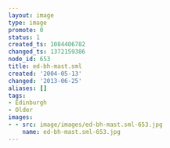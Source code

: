 ```yaml
---
layout: image
type: image
promote: 0
status: 1
created_ts: 1084406782
changed_ts: 1372159386
node_id: 653
title: ed-bh-mast.sml
created: '2004-05-13'
changed: '2013-06-25'
aliases: []
tags:
- Edinburgh
- Older
images:
- - src: image/images/ed-bh-mast.sml-653.jpg
    name: ed-bh-mast.sml-653.jpg
---
```


